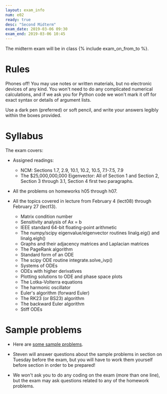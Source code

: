 ```yaml
---
layout: exam_info
num: e02
ready: true
desc: "Second Midterm"
exam_date: 2019-03-06 09:30
exam_end: 2019-03-06 10:45
---
```


The midterm exam will be in class {% include exam_on_from_to %}.

# Rules

Phones off!
You may use notes or written materials, 
but no electronic devices of any kind. 
You won't need to do any complicated numerical calculations,
and if we ask you for Python code we won't mark it off for
exact syntax or details of argument lists.

Use a dark pen (preferred) or soft pencil, 
and write your answers legibly within the
boxes provided.

# Syllabus

The exam covers:

- Assigned readings: 

  - NCM: Sections 1.7, 2.9, 10.1, 10.2, 10.5, 7.1-7.5, 7.9
  - The $25,000,000,000 Eigenvector: All of Section 1 and Section 2, Section 3 through 3.1, Section 4 first two paragraphs.


- All the problems on homeworks h05 through h07.

- All the topics covered in lecture from February 4 (lect08) through February 27 (lect13).
  - Matrix condition number
  - Sensitivity analysis of Ax = b
  - IEEE standard 64-bit floating-point arithmetic
  - The numpy/scipy eigenvalue/eigenvector routines linalg.eig() and linalg.eigh()
  - Graphs and their adjacency matrices and Laplacian matrices
  - The PageRank algorithm
  - Standard form of an ODE
  - The scipy ODE routine integrate.solve_ivp()
  - Systems of ODEs
  - ODEs with higher derivatives
  - Plotting solutions to ODE and phase space plots
  - The Lotka-Volterra equations
  - The harmonic oscillator
  - Euler's algorithm (forward Euler)
  - The RK23 (or BS23) algorithm
  - The backward Euler algorithm
  - Stiff ODEs

# Sample problems

- Here are [some sample problems](https://github.com/ucsb-cs111/w19-lecture-files/blob/master/02.27/sampleprobs02.pdf).

- Steven will answer questions about the sample problems in section on Tuesday before the exam, but you will have to work them yourself before section in order to be prepared!

- We won't ask you to do any coding on the exam (more than one line), but the exam may ask questions related to any of the homework problems.
